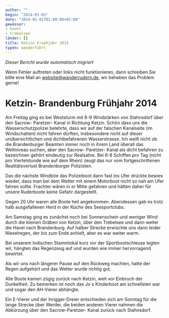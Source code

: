 ```yaml
---
author: ""
begin: "2014-01-01"
date: "2014-01-01T01:00:00+02:00"
gewässer:
- havel
- trebelsee
länder: []
title: Ketzin Fruehjahr 2014
typen: wanderfahrt
---
```



*Dieser Bericht wurde automatisch migriert*

Wenn Fehler auftreten oder links nicht funktionieren, dann schreiben Sie bitte eine Mail an website@wanderrudern.de, wir beheben das Problem gerne!



# Ketzin- Brandenburg Frühjahr 2014


Am Freitag ging es bei Weststurm mit 8-9 Windstärken von Stahnsdorf über den Sacrow- Paretzer- Kanal in Richtung Ketzin. Schön dass uns die Wasserschutzpolizei belehrte, dass wir auf der falschen Kanalseite (im Windschatten) nicht fahren dürften, insbesondere nicht auf dieser unübersichtlichen und dichtbefahrenen Wasserstrasse. Ich weiß nicht ob die Brandenburger Beamten immer noch in ihrem Land überall das Weltniveau suchen, aber den Sacrow- Paretzer- Kanal als dicht befahren zu bezeichnen gehört eindeutig zur Realsatire. Bei 6-8 Schiffen pro Tag (nicht pro Viertelstunde wie auf dem Rhein) zeugt das nur vom fortgeschrittenen Realitätsverlust Brandenburger Polizisten.

Das die nächste Windböe das Polizeiboot dann fast ins Ufer drückte bewies wieder, dass man bei dem Wetter mit einem Motorboot nicht so nah am Ufer fahren sollte. Frachter wären in er Mitte gefahren und hätten daher für unsere Ruderboote keine Gefahr dargestellt.

Gegen 20 Uhr waren alle Boote heil angekommen. Abendessen gab es trotz halb ausgefallenen Herd in der Küche des Seesportclubs.

Am Samstag ging es zunächst noch bei Sonnenschein und weniger Wind durch die kleinen Gräben von Ketzin, über den Trebelsee und dann weiter die Havel nach Brandenburg. Auf halber Strecke erwischte uns dann leider Nieselregen, der bis zum Ende anhielt, aber es war weiter warm.

Bei unserem Indischen Stammlokal kurz vor der Sportbootschleuse legten wir, hängten das Regenzeug auf und wurden wie immer hervorragend bewirtet.

Als wir uns nach längerer Pause auf den Rückweg machten, hatte der Regen aufgehört und das Wetter wurde richtig gut.

Alle Boote kamen zügig zurück nach Ketzin, weit vor Einbruch der Dunkelheit. Zu bemerken ist noch das Jo´s Kinderboot am schnellsten war und sogar den AH-Vierer abhängte.

Ein E-Vierer und der Inrigger-Dreier entschieden sich am Sonntag für die lange Strecke über Werder, die beiden anderen Vierer nahmen die Abkürzung über den Sacrow-Paretzer- Kanal zurück nach Stahnsdorf.
